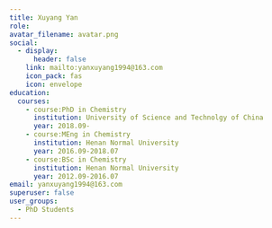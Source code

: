 ```yaml
---
title: Xuyang Yan
role: 
avatar_filename: avatar.png
social: 
  - display:
      header: false
    link: mailto:yanxuyang1994@163.com
    icon_pack: fas
    icon: envelope
education:
  courses:
    - course:PhD in Chemistry
      institution: University of Science and Technolgy of China
      year: 2018.09-
    - course:MEng in Chemistry
      institution: Henan Normal University
      year: 2016.09-2018.07 
    - course:BSc in Chemistry
      institution: Henan Normal University
      year: 2012.09-2016.07 
email: yanxuyang1994@163.com
superuser: false
user_groups:
  - PhD Students
---
```

